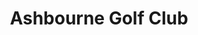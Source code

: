 ---
title: "Ashbourne Golf Club"
address: "Archerstown Ashbourne Co. Meath"
tel: "(01)8352005"
county: "Meath"
category: "Driving Ranges"
type: "Content"
lat: "53.50389234"
lng: "-6.380333083"
---